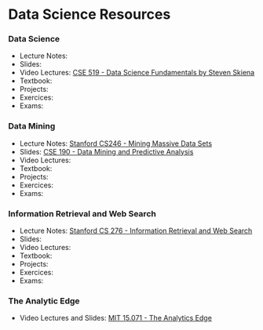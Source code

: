 # Data Science Resources

### Data Science

- Lecture Notes:
- Slides:
- Video Lectures: [CSE 519 - Data Science Fundamentals by Steven Skiena](https://www.youtube.com/playlist?list=PLOtl7M3yp-DVODzTKX8JtXkm1EG3u2BsD)
- Textbook:
- Projects:
- Exercices:
- Exams:

### Data Mining

- Lecture Notes: [Stanford CS246 - Mining Massive Data Sets](http://web.stanford.edu/class/cs246/index.html#content)
- Slides: [CSE 190 - Data Mining and Predictive Analysis](https://cseweb.ucsd.edu//classes/sp15/cse190-c/)
- Video Lectures:
- Textbook:
- Projects:
- Exercices:
- Exams:

### Information Retrieval and Web Search

- Lecture Notes: [Stanford CS 276 - Information Retrieval and Web Search](https://web.stanford.edu/class/cs276/)
- Slides:
- Video Lectures:
- Textbook:
- Projects:
- Exercices:
- Exams:

### The Analytic Edge

- Video Lectures and Slides: [MIT 15.071 - The Analytics Edge](https://ocw.mit.edu/courses/sloan-school-of-management/15-071-the-analytics-edge-spring-2017/index.htm)

